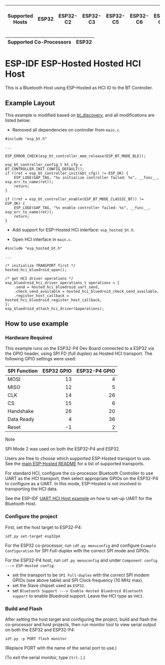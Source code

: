 | Supported Hosts | ESP32 | ESP32-C2 | ESP32-C3 | ESP32-C5 | ESP32-C6 | ESP32-C61 | ESP32-H2 | ESP32-S3 | ESP32-P4 | ESP32-H2 | Any other MCU hosts |
| --------------- | ----- | -------- | -------- | -------- | -------- | --------- | -------- | -------- | -------- | -------- | ------------------- |

| Supported Co-Processors | ESP32 |
| ----------------------- | ----- |

ESP-IDF ESP-Hosted Hosted HCI Host
==================================

This is a Bluetooth Host using ESP-Hosted as HCI IO to the BT Controller.

## Example Layout

This example is modified based on [bt_discovery](https://github.com/espressif/esp-idf/tree/master/examples/bluetooth/bluedroid/classic_bt/bt_discovery), and all modifications are listed below:

- Removed all dependencies on controller from `main.c`.

```
#include "esp_bt.h"

...

ESP_ERROR_CHECK(esp_bt_controller_mem_release(ESP_BT_MODE_BLE));

esp_bt_controller_config_t bt_cfg = BT_CONTROLLER_INIT_CONFIG_DEFAULT();
if ((ret = esp_bt_controller_init(&bt_cfg)) != ESP_OK) {
    ESP_LOGE(GAP_TAG, "%s initialize controller failed: %s", __func__, esp_err_to_name(ret));
    return;
}

if ((ret = esp_bt_controller_enable(ESP_BT_MODE_CLASSIC_BT)) != ESP_OK) {
    ESP_LOGE(GAP_TAG, "%s enable controller failed: %s", __func__, esp_err_to_name(ret));
    return;
}
```

- Add support for ESP-Hosted HCI interface: `esp_hosted_bt.h`.

- Open HCI interface in `main.c`.

```
#include "esp_hosted_bt.h"

...

/* initialize TRANSPORT first */
hosted_hci_bluedroid_open();

/* get HCI driver operations */
esp_bluedroid_hci_driver_operations_t operations = {
    .send = hosted_hci_bluedroid_uart_send,
    .check_send_available = hosted_hci_bluedroid_check_send_available,
    .register_host_callback = hosted_hci_bluedroid_register_host_callback,
};
esp_bluedroid_attach_hci_driver(&operations);
```

## How to use example

### Hardware Required

This example runs on the ESP32-P4 Dev Board connected to a ESP32 via the GPIO header, using SPI FD (full duplex) as Hosted HCI transport. The following GPIO settings were used:

| SPI Function | ESP32 GPIO | ESP32-P4 GPIO |
| :---         |       ---: |          ---: |
| MOSI         |         13 |             4 |
| MISO         |         12 |             5 |
| CLK          |         14 |            26 |
| CS           |         15 |             6 |
| Handshake    |         26 |            20 |
| Data Ready   |          4 |            36 |
| Reset        |         -1 |             2 |

> [!NOTE]
> SPI Mode 2 was used on both the ESP32-P4 and ESP32.

Users are free to choose which supported ESP-Hosted transport to use. See the [main ESP-Hosted README](https://github.com/espressif/esp-hosted-mcu/blob/main/README.md#6-decide-the-communication-bus-in-between-host-and-slave) for a list of supported transports.

For standard HCI, configure the co-processor Bluetooth Controller to use UART as the HCI transport, then select appropriate GPIOs on the ESP32-P4 to configure as a UART. In this mode, ESP-Hosted is not involved in transporting the HCI data.

See the ESP-IDF [UART HCI Host example](https://github.com/espressif/esp-idf/tree/master/examples/bluetooth/bluedroid/bluedroid_host_only/bluedroid_host_only_uart) on how to set-up UART for the Bluetooth Host.

### Configure the project

First, set the host target to ESP32-P4:

```
idf.py set-target esp32p4
```

For the ESP32 co-processor, run `idf.py menuconfig` and configure `Example Configuration` for SPI Full-duplex with the correct SPI mode and GPIOs.

For the ESP32-P4 host, run `idf.py menuconfig` and under `Component config ---> ESP-Hosted config`:

* set the transport to be `SPI Full-duplex` with the correct SPI modem GPIOs (see above table) and SPI Clock frequency (10 MHz max).
* set the Slave chipset used as `ESP32`.
* set `Bluetooth Support ---> Enable Hosted Bluedroid Bluetooth support` to enable Bluedroid support. Leave the HCI type as `VHCI`.

### Build and Flash

After setting the host target and configuring the project, build and flash the co-processor and host projects, then run monitor tool to view serial output on both the ESP32 and ESP32-P4:

```
idf.py -p PORT flash monitor
```

(Replace PORT with the name of the serial port to use.)

(To exit the serial monitor, type ``Ctrl-]``.)
